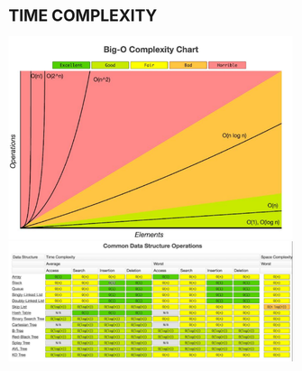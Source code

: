 # TIME COMPLEXITY

![Big-O](img/BIG-0%20Comlexity%20Chart.png)
![Common Data Structure](img/Common%20Data%20Structure%20Operations.png)
